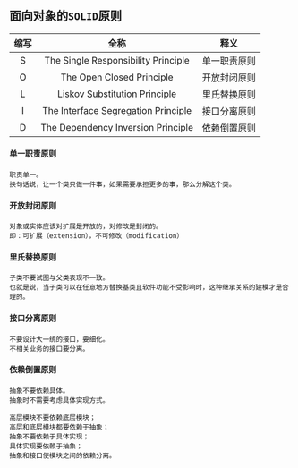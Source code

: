 ## 面向对象的`SOLID`原则

| 缩写 |                全称                 |     释义     |
| :--: | :---------------------------------: | :----------: |
|  S   | The Single Responsibility Principle | 单一职责原则 |
|  O   |      The Open Closed Principle      | 开放封闭原则 |
|  L   |    Liskov Substitution Principle    | 里氏替换原则 |
|  I   | The Interface Segregation Principle | 接口分离原则 |
|  D   | The Dependency  Inversion Principle | 依赖倒置原则 |

#### 单一职责原则

```
职责单一。
换句话说，让一个类只做一件事，如果需要承担更多的事，那么分解这个类。
```

#### 开放封闭原则

```
对象或实体应该对扩展是开放的，对修改是封闭的。
即：可扩展（extension），不可修改（modification）
```

#### 里氏替换原则

```
子类不要试图与父类表现不一致。
也就是说，当子类可以在任意地方替换基类且软件功能不受影响时，这种继承关系的建模才是合理的。
```

#### 接口分离原则

```
不要设计大一统的接口，要细化。
不相关业务的接口要分离。
```

#### 依赖倒置原则

```
抽象不要依赖具体。
抽象时不需要考虑具体实现方式。

高层模块不要依赖底层模块；
高层和底层模块都要依赖于抽象；
抽象不要依赖于具体实现；
具体实现要依赖于抽象；
抽象和接口使模块之间的依赖分离。
```